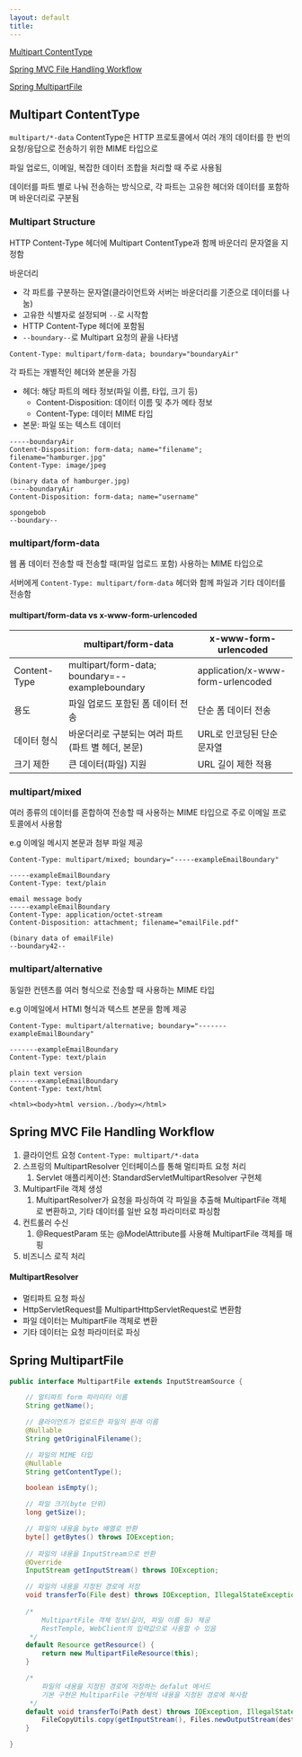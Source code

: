 ```yaml
---
layout: default
title:
---
```


[Multipart ContentType](#multipart-contenttype)

[Spring MVC File Handling Workflow](#spring-mvc-file-handling-workflow)

[Spring MultipartFile](#spring-multipartfile)

## Multipart ContentType

`multipart/*-data` ContentType은 HTTP 프로토콜에서 여러 개의 데이터를 한 번의 요청/응답으로 전송하기 위한 MIME 타입으로 

파일 업로드, 이메일, 복잡한 데이터 조합을 처리할 때 주로 사용됨

데이터를 파트 별로 나눠 전송하는 방식으로, 각 파트는 고유한 헤더와 데이터를 포함하며 바운더리로 구분됨

### Multipart Structure

HTTP Content-Type 헤더에 Multipart ContentType과 함께 바운더리 문자열을 지정함

바운더리
- 각 파트를 구분하는 문자열(클라이언트와 서버는 바운더리를 기준으로 데이터를 나눔)
- 고유한 식별자로 설정되며 `--`로 시작함
- HTTP Content-Type 헤더에 포함됨
- `--boundary--`로 Multipart 요청의 끝을 나타냄

```text
Content-Type: multipart/form-data; boundary="boundaryAir"
```

각 파트는 개별적인 헤더와 본문을 가짐
- 헤더: 해당 파트의 메타 정보(파일 이름, 타입, 크기 등)
  - Content-Disposition: 데이터 이름 및 추가 메타 정보
  - Content-Type: 데이터 MIME 타입
- 본문: 파일 또는 텍스트 데이터

```text
-----boundaryAir
Content-Disposition: form-data; name="filename"; filename="hamburger.jpg"
Content-Type: image/jpeg

(binary data of hamburger.jpg)
-----boundaryAir
Content-Disposition: form-data; name="username"

spongebob
--boundary--
```

### multipart/form-data

웹 폼 데이터 전송할 때 전송할 때(파일 업로드 포함) 사용하는 MIME 타입으로 

서버에게 `Content-Type: multipart/form-data` 헤더와 함께 파일과 기타 데이터를 전송함

#### multipart/form-data vs x-www-form-urlencoded

|| multipart/form-data  | x-www-form-urlencoded  |
|---|-------------------------------------------------|-----------------------------------|
|Content-Type| multipart/form-data; boundary=--exampleboundary | application/x-www-form-urlencoded |
|용도| 파일 업로드 포함된 폼 데이터 전송 | 단순 폼 데이터 전송 |
|데이터 형식| 바운더리로 구분되는 여러 파트(파트 별 헤더, 본문)| URL로 인코딩된 단순 문자열|
|크기 제한| 큰 데이터(파일) 지원| URL 길이 제한 적용 |

### multipart/mixed

여러 종류의 데이터를 혼합하여 전송할 때 사용하는 MIME 타입으로 주로 이메일 프로토콜에서 사용함

e.g 이메일 메시지 본문과 첨부 파일 제공

```text
Content-Type: multipart/mixed; boundary="-----exampleEmailBoundary"

-----exampleEmailBoundary
Content-Type: text/plain

email message body
-----exampleEmailBoundary
Content-Type: application/octet-stream
Content-Disposition: attachment; filename="emailFile.pdf"

(binary data of emailFile)
--boundary42--
```

### multipart/alternative

동일한 컨텐츠를 여러 형식으로 전송할 때 사용하는 MIME 타입

e.g 이메일에서 HTMl 형식과 텍스트 본문을 함께 제공

```text
Content-Type: multipart/alternative; boundary="-------exampleEmailBoundary"

-------exampleEmailBoundary
Content-Type: text/plain

plain text version
-------exampleEmailBoundary
Content-Type: text/html

<html><body>html version../body></html>
```

## Spring MVC File Handling Workflow

1. 클라이언트 요청 `Content-Type: multipart/*-data`
2. 스프링의 MultipartResolver 인터페이스를 통해 멀티파트 요청 처리
   1. Servlet 애플리케이션: StandardServletMultipartResolver 구현체
3. MultipartFile 객체 생성
   1. MultipartResolver가 요청을 파싱하여 각 파일을 추출해 MultipartFile 객체로 변환하고, 기타 데이터를 일반 요청 파라미터로 파싱함
4. 컨트롤러 수신
   1. @RequestParam 또는 @ModelAttribute를 사용해 MultipartFile 객체를 매핑
5. 비즈니스 로직 처리

#### MultipartResolver
- 멀티파트 요청 파싱
- HttpServletRequest를 MultipartHttpServletRequest로 변환함 
- 파일 데이터는 MultipartFile 객체로 변환
- 기타 데이터는 요청 파라미터로 파싱

## Spring MultipartFile

```java
public interface MultipartFile extends InputStreamSource {

    // 멀티파트 form 파라미터 이름
	String getName();

    // 클라이언트가 업로드한 파일의 원래 이름
	@Nullable
	String getOriginalFilename();

    // 파일의 MIME 타입
	@Nullable
	String getContentType();

	boolean isEmpty();

    // 파일 크기(byte 단위)
	long getSize();

    // 파일의 내용을 byte 배열로 반환
	byte[] getBytes() throws IOException;
    
    // 파일의 내용을 InputStream으로 반환
	@Override
	InputStream getInputStream() throws IOException;

    // 파일의 내용을 지정된 경로에 저장
    void transferTo(File dest) throws IOException, IllegalStateException;
    
    /*
        MultipartFile 객체 정보(길이, 파일 이름 등) 제공
        RestTemple, WebClient의 입력값으로 사용할 수 있음
     */
	default Resource getResource() {
		return new MultipartFileResource(this);
	}

    /*
        파일의 내용을 지정된 경로에 저장하는 defalut 메서드
        기본 구현은 MultiparFile 구현체의 내용을 지정된 경로에 복사함
     */
	default void transferTo(Path dest) throws IOException, IllegalStateException {
		FileCopyUtils.copy(getInputStream(), Files.newOutputStream(dest));
	}

}
```